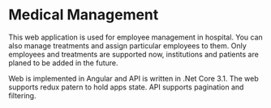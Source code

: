 # Medical Management

This web application is used for employee management in hospital. You can also manage treatments and assign particular employees to them. Only employees and treatments are supported now, institutions and patients are planed to be added in the future.

Web is implemented in Angular and API is written in .Net Core 3.1. The web supports redux patern to hold apps state. API supports pagination and filtering. 
